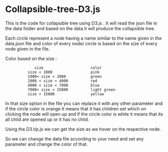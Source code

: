 Collapsible-tree-D3.js
======================

This is the code for collapsible tree using D3.js . It will read the json file in the data folder and based on the data
it will produce the collapsible tree.

Each circle represent a node having a name similar to the name given in the data.json file and color of every node/
circle is based on the size of every node given in the file.

Color based on the size : 

                 size                     color
              size < 1000                 pink
              1000< size < 2000           green
              2000 < size < 4000          red
              4000 < size < 7000          blue
              7000< size < 15000          light green
              size > 15000                yellow

In that size option in the file you can replace it with any other parameter and if the circle color is orange it means that
it has children set which on clicking the node will open up and if the circle color is white it means that its all child are 
opened up or it has no child.

Using the D3.tip.js we can get the size as we hover on the respective node . 

So we can change the data file according to your need and set any parameter and change the color of that.


